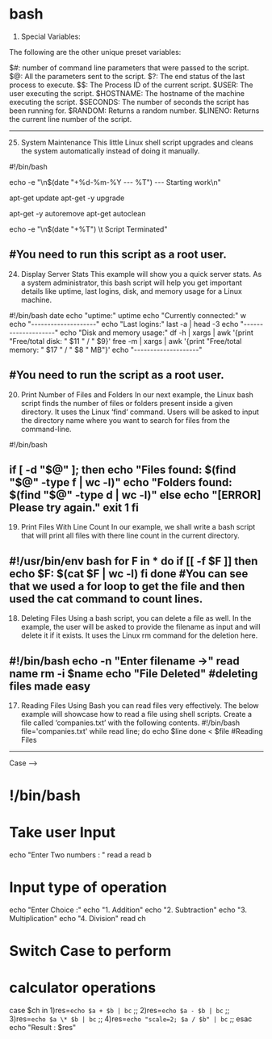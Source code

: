 # bash

1. Special Variables:

The following are the other unique preset variables:

$#: number of command line parameters that were passed to the script.
$@: All the parameters sent to the script.
$?: The end status of the last process to execute.
$$: The Process ID of the current script.
$USER: The user executing the script.
$HOSTNAME: The hostname of the machine executing the script.
$SECONDS: The number of seconds the script has been running for.
$RANDOM: Returns a random number.
$LINENO: Returns the current line number of the script.

------------------------------------------------------------------------------------------------------------------------------------------------------------------

25. System Maintenance
This little Linux shell script upgrades and cleans the system automatically instead of doing it manually.

#!/bin/bash

echo -e "\n$(date "+%d-%m-%Y --- %T") --- Starting work\n"

apt-get update
apt-get -y upgrade

apt-get -y autoremove
apt-get autoclean

echo -e "\n$(date "+%T") \t Script Terminated"

#You need to run this script as a root user.
------------------------------------------------------------------------------------------------------------------------------------------------------------------
24. Display Server Stats
This example will show you a quick server stats. As a system administrator, this bash script will help you get important details like uptime, last logins, disk, and memory usage for a Linux machine.

#!/bin/bash
date
echo "uptime:"
uptime
echo "Currently connected:"
w
echo "--------------------"
echo "Last logins:"
last -a | head -3
echo "--------------------"
echo "Disk and memory usage:"
df -h | xargs | awk '{print "Free/total disk: " $11 " / " $9}'
free -m | xargs | awk '{print "Free/total memory: " $17 " / " $8 " MB"}'
echo "--------------------"

#You need to run the script as a root user.
----------------------------------------------------------------------------------------------------------------------------------------------------------------
20. Print Number of Files and Folders
In our next example, the Linux bash script finds the number of files or folders present inside a given directory. It uses the Linux ‘find‘ command. Users will be asked to input the directory name where you want to search for files from the command-line.

#!/bin/bash

if [ -d "$@" ]; then
echo "Files found: $(find "$@" -type f | wc -l)"
echo "Folders found: $(find "$@" -type d | wc -l)"
else
echo "[ERROR] Please try again."
exit 1
fi
-----------------------------------------------------------------------------------------------------------------------------------------------------------------
19. Print Files With Line Count
In our example, we shall write a bash script that will print all files with there line count in the current directory.

#!/usr/bin/env bash
for F in *
do
if [[ -f $F ]]
then
echo $F: $(cat $F | wc -l)
fi
done
#You can see that we used a for loop to get the file and then used the cat command to count lines.
------------------------------------------------------------------------------------------------------------------------------------------------------------------
18. Deleting Files
Using a bash script, you can delete a file as well. In the example, the user will be asked to provide the filename as input and will delete it if it exists. It uses the Linux rm command for the deletion here.

#!/bin/bash
echo -n "Enter filename ->"
read name
rm -i $name
echo "File Deleted"
#deleting files made easy
------------------------------------------------------------------------------------------------------------------------------------------------------------------
17. Reading Files
Using Bash you can read files very effectively. The below example will showcase how to read a file using shell scripts. Create a file called ‘companies.txt’ with the following contents.
#!/bin/bash
file='companies.txt'
while read line; do
echo $line
done < $file
#Reading Files
------------------------------------------------------------------------------------------------------------------------------------------------------------------
Case -->

# !/bin/bash

# Take user Input
echo "Enter Two numbers : "
read a
read b

# Input type of operation
echo "Enter Choice :"
echo "1. Addition"
echo "2. Subtraction"
echo "3. Multiplication"
echo "4. Division"
read ch

# Switch Case to perform
# calculator operations
case $ch in
1)res=`echo $a + $b | bc`
;;
2)res=`echo $a - $b | bc`
;;
3)res=`echo $a \* $b | bc`
;;
4)res=`echo "scale=2; $a / $b" | bc`
;;
esac
echo "Result : $res"


















